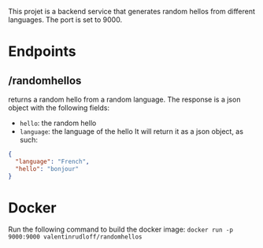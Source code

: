 This projet is a backend service that generates random hellos from different languages.
The port is set to 9000.
# Endpoints

## /randomhellos
returns a random hello from a random language.
The response is a json object with the following fields:
* `hello`: the random hello
* `language`: the language of the hello
It will return it as a json object, as such:
``` json
{
  "language": "French",
  "hello": "bonjour"
}
```

# Docker
Run the following command to build the docker image:
`docker run -p 9000:9000 valentinrudloff/randomhellos`